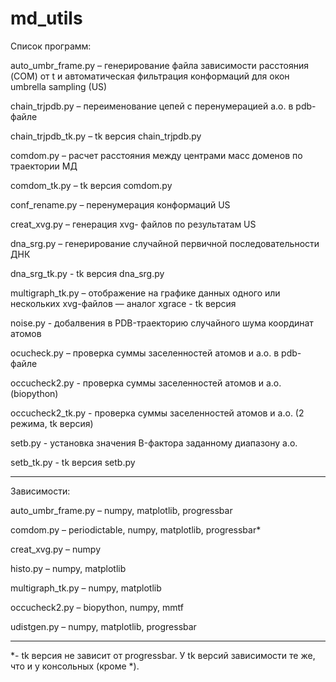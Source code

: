 # md_utils
Список программ:

auto_umbr_frame.py – генерирование файла зависимости расстояния (COM) от
 t и автоматическая фильтрация конформаций для окон umbrella sampling (US)

chain_trjpdb.py – переименование цепей с перенумерацией а.о. в pdb-файле

chain_trjpdb_tk.py – tk версия chain_trjpdb.py

comdom.py – расчет расстояния между центрами масс доменов по траектории МД

comdom_tk.py – tk версия comdom.py

conf_rename.py – перенумерация конформаций US

creat_xvg.py – генерация xvg- файлов по результатам US

dna_srg.py – генерирование случайной первичной последовательности ДНК

dna_srg_tk.py - tk версия dna_srg.py

multigraph_tk.py – отображение на графике данных одного или нескольких xvg-файлов
 — аналог xgrace - tk версия

noise.py - добалвения в PDB-траекторию случайного шума координат атомов

ocucheck.py – проверка суммы заселенностей атомов и а.о. в pdb-файле

occucheck2.py - проверка суммы заселенностей атомов и а.о. (biopython)

occucheck2_tk.py - проверка суммы заселенностей атомов и а.о. (2 режима, tk версия)

setb.py  - установка значения B-фактора заданному диапазону а.о.

setb_tk.py - tk версия  setb.py

________________________________________________________________________
Зависимости:

auto_umbr_frame.py – numpy, matplotlib, progressbar

comdom.py –  periodictable, numpy, matplotlib, progressbar*

creat_xvg.py – numpy

histo.py – numpy, matplotlib

multigraph_tk.py – numpy, matplotlib

occucheck2.py – biopython, numpy, mmtf

udistgen.py – numpy, matplotlib, progressbar

________________________________________________________________________
*- tk версия не зависит от progressbar.
У tk версий зависимости те же, что и у консольных (кроме *).